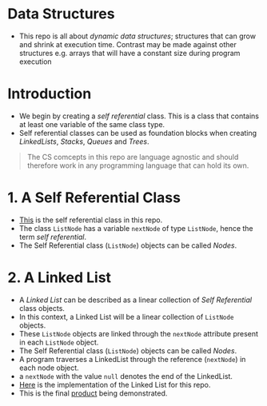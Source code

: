 # Data Structures
* This repo is all about _dynamic data structures_; structures that can grow and shrink at execution time. Contrast may be made against other structures e.g. arrays that will have a constant size during program execution

# Introduction
* We begin by creating a *self referential* class. This is a class that contains at least one variable of the same class type.
* Self referential classes can be used as foundation blocks when creating _LinkedLists_, _Stacks_, _Queues_ and _Trees_.

> The CS comcepts in this repo are language agnostic and should therefore work in any programming language that can hold its own.

# 1. A Self Referential Class
* [This](https://github.com/andela-lkabui/sturdy-octo-happiness/blob/master/src/com/deitel/jhtp4/ch19/ListNode.java) is the self referential class in this repo.
* The class `ListNode` has a variable `nextNode` of type `ListNode`, hence the term _self referential_.
* The Self Referential class (`ListNode`) objects can be called _Nodes_.

# 2. A Linked List
* A _Linked List_ can be described as a linear collection of _Self Referential_ class objects.
* In this context, a Linked List will be a linear collection of `ListNode` objects.
* These `ListNode` objects are linked through the `nextNode` attribute present in each `ListNode` object.
* The Self Referential class (`ListNode`) objects can be called _Nodes_.
* A program traverses a LinkedList through the reference (`nextNode`) in each node object.
* a `nextNode` with the value `null` denotes the end of the LinkedList.
* [Here](https://github.com/andela-lkabui/sturdy-octo-happiness/blob/master/src/com/deitel/jhtp4/ch19/List.java) is the implementation of the Linked List for this repo.
* This is the final [product](https://github.com/andela-lkabui/sturdy-octo-happiness/blob/ft-readme/ListTest.java) being demonstrated.
